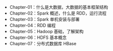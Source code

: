 - Chapter-01：什么是大数据，大数据的基本框架结构
- Chapter-02：Spark 概述，什么是 RDD，运行流程
- Chapter-03：Spark 单机安装与部署
- Chapter-04：RDD 编程
- Chapter-05：Hadoop 基础，了解架构
- Chapter-06：HDFS 基本概念
- Chapter-07：分布式数据库 HBase